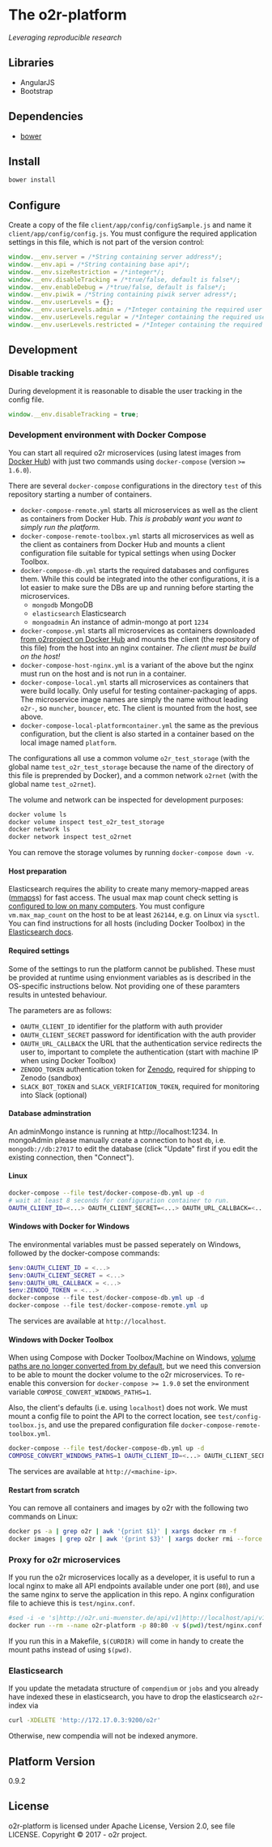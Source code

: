 # The o2r-platform

_Leveraging reproducible research_

## Libraries

- AngularJS
- Bootstrap

## Dependencies

- [bower](https://bower.io/)

## Install

```bash
bower install
```

## Configure

Create a copy of the file `client/app/config/configSample.js` and name it `client/app/config/config.js`. You must configure the required application settings in this file, which is not part of the version control:

```JavaScript
window.__env.server = /*String containing server address*/;
window.__env.api = /*String containing base api*/;
window.__env.sizeRestriction = /*integer*/;
window.__env.disableTracking = /*true/false, default is false*/;
window.__env.enableDebug = /*true/false, default is false*/;
window.__env.piwik = /*String containing piwik server adress*/;
window.__env.userLevels = {};
window.__env.userLevels.admin = /*Integer containing the required user level for admin status*/;
window.__env.userLevels.regular = /*Integer containing the required user level for regular status*/;
window.__env.userLevels.restricted = /*Integer containing the required user level for restricted status*/;
```


## Development

### Disable tracking

During development it is reasonable to disable the user tracking in the config file.

```JavaScript
window.__env.disableTracking = true;
```

### Development environment with Docker Compose

You can start all required o2r microservices (using latest images from [Docker Hub](https://hub.docker.com/r/o2rproject)) with just two commands using `docker-compose` (version `>= 1.6.0`).

There are several `docker-compose` configurations in the directory `test` of this repository starting a number of containers.

- `docker-compose-remote.yml` starts all microservices as well as the client as containers from Docker Hub. _This is probably want you want to simply run the platform._
- `docker-compose-remote-toolbox.yml` starts all microservices as well as the client as containers from Docker Hub and mounts a client configuration file suitable for typical settings when using Docker Toolbox.
- `docker-compose-db.yml` starts the required databases and configures them. While this could be integrated into the other configurations, it is a lot easier to make sure the DBs are up and running before starting the microservices.
  - `mongodb` MongoDB
  - `elasticsearch` Elasticsearch
  - `mongoadmin` An instance of admin-mongo at port `1234`
- `docker-compose.yml` starts all microservices as containers downloaded [from o2rproject on Docker Hub](https://hub.docker.com/r/o2rproject/) and mounts the client (the repository of this file) from the host into an nginx container. _The client must be build on the host!_
- `docker-compose-host-nginx.yml` is a variant of the above but the nginx must run on the host and is not run in a container.
- `docker-compose-local.yml` starts all microservices as containers that were build locally. Only useful for testing container-packaging of apps. The microservice image names are simply the name without leading `o2r-`, so `muncher`, `bouncer`, etc. The client is mounted from the host, see above.
- `docker-compose-local-platformcontainer.yml` the same as the previous configuration, but the client is also started in a container based on the local image named `platform`.

The configurations all use a common volume `o2r_test_storage` (with the global name `test_o2r_test_storage` because the name of the directory of this file is preprended by Docker), and a common network `o2rnet` (with the global name `test_o2rnet`).

The volume and network can be inspected for development purposes:

```bash
docker volume ls
docker volume inspect test_o2r_test_storage
docker network ls
docker network inspect test_o2rnet
```

You can remove the storage volumes by running `docker-compose down -v`.

#### Host preparation

Elasticsearch requires the ability to create many memory-mapped areas ([mmaps](https://en.wikipedia.org/wiki/Mmap)s) for fast access. The usual max map count check setting is [configured to low on many computers](https://www.elastic.co/guide/en/elasticsearch/reference/5.0/_maximum_map_count_check.html). You must configure `vm.max_map_count` on the host to be at least `262144`, e.g. on Linux via `sysctl`. You can find instructions for all hosts (including Docker Toolbox) in the [Elasticsearch docs](https://www.elastic.co/guide/en/elasticsearch/reference/5.0/docker.html#docker-cli-run-prod-mode).

#### Required settings

Some of the settings to run the platform cannot be published. These must be provided at runtime using envionment variables as is described in the OS-specific instructions below. Not providing one of these paramters results in untested behaviour.

The parameters are as follows:

- `OAUTH_CLIENT_ID` identifier for the platform with auth provider
- `OAUTH_CLIENT_SECRET` password for identification with the auth provider
- `OAUTH_URL_CALLBACK` the URL that the authentication service redirects the user to, important to complete the authentication (start with machine IP when using Docker Toolbox)
- `ZENODO_TOKEN` authentication token for [Zenodo](https://zenodo.org/), required for shipping to Zenodo (sandbox)
- `SLACK_BOT_TOKEN` and `SLACK_VERIFICATION_TOKEN`, required for monitoring into Slack (optional)

#### Database adminstration

An adminMongo instance is running at http://localhost:1234. In mongoAdmin please manually create a connection to host `db`, i.e. `mongodb://db:27017` to edit the database (click "Update" first if you edit the existing connection, then "Connect").

#### Linux

```bash
docker-compose --file test/docker-compose-db.yml up -d
# wait at least 8 seconds for configuration container to run.
OAUTH_CLIENT_ID=<...> OAUTH_CLIENT_SECRET=<...> OAUTH_URL_CALLBACK=<...> ZENODO_TOKEN=<...> docker-compose --file test/docker-compose.yml up
```

#### Windows with Docker for Windows

The environmental variables must be passed seperately on Windows, followed by the docker-compose commands:

```powershell
$env:OAUTH_CLIENT_ID = <...>
$env:OAUTH_CLIENT_SECRET = <...>
$env:OAUTH_URL_CALLBACK = <...>
$env:ZENODO_TOKEN = <...>
docker-compose --file test/docker-compose-db.yml up -d
docker-compose --file test/docker-compose-remote.yml up
```

The services are available at `http://localhost`.

#### Windows with Docker Toolbox

When using Compose with Docker Toolbox/Machine on Windows, [volume paths are no longer converted from by default](https://github.com/docker/compose/releases/tag/1.9.0), but we need this conversion to be able to mount the docker volume to the o2r microservices. To re-enable this conversion for `docker-compose >= 1.9.0` set the environment variable `COMPOSE_CONVERT_WINDOWS_PATHS=1`.

Also, the client's defaults (i.e. using `localhost`) does not work. We must mount a config file to point the API to the correct location, see `test/config-toolbox.js`, and use the prepared configuration file `docker-compose-remote-toolbox.yml`.

```bash
docker-compose --file test/docker-compose-db.yml up -d
COMPOSE_CONVERT_WINDOWS_PATHS=1 OAUTH_CLIENT_ID=<...> OAUTH_CLIENT_SECRET=<...> OAUTH_URL_CALLBACK=<...> ZENODO_TOKEN=<...> docker-compose --file test/docker-compose.yml up
```

The services are available at `http://<machine-ip>`.

#### Restart from scratch

You can remove all containers and images by o2r with the following two commands on Linux:

```bash
docker ps -a | grep o2r | awk '{print $1}' | xargs docker rm -f
docker images | grep o2r | awk '{print $3}' | xargs docker rmi --force
```

### Proxy for o2r microservices

If you run the o2r microservices locally as a developer, it is useful to run a local nginx to make all API endpoints available under one port (`80`), and use the same nginx to serve the application in this repo. A nginx configuration file to achieve this is `test/nginx.conf`.

```bash
#sed -i -e 's|http://o2r.uni-muenster.de/api/v1|http://localhost/api/v1|g' js/app.js
docker run --rm --name o2r-platform -p 80:80 -v $(pwd)/test/nginx.conf:/etc/nginx/nginx.conf -v $(pwd)/client:/etc/nginx/html $(pwd)/test:/etc/nginx/html/test nginx
```

If you run this in a Makefile, `$(CURDIR)` will come in handy to create the mount paths instead of using `$(pwd)`.

### Elasticsearch

If you update the metadata structure of `compendium` or `jobs` and you already have indexed these in elasticsearch, you have to drop the elasticsearch `o2r`-index via

```bash
curl -XDELETE 'http://172.17.0.3:9200/o2r'
```

Otherwise, new compendia will not be indexed anymore.

## Platform Version

0.9.2

## License

o2r-platform is licensed under Apache License, Version 2.0, see file LICENSE.
Copyright &copy; 2017 - o2r project.
